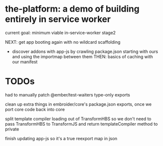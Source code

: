 # the-platform: a demo of building entirely in service worker

current goal: minimum viable in-service-worker stage2

NEXT: get app booting again with no wildcard scaffolding

- discover addons with app-js by crawling package.json starting with ours and using the importmap between them
  THEN: basics of caching with our manifest

# TODOs

had to manually patch @ember/test-waiters type-only exports

clean up extra things in embroider/core's package.json exports, once we port core code back into core

split template compiler loading out of TransformHBS so we don't need to pass TransformHBS to TransformJS and return templateCompiler method to private

finish updating app-js so it's a true reexport map in json
